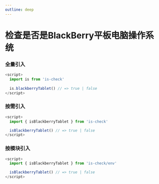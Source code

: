 ```yaml
---
outline: deep
---
```


# 检查是否是BlackBerry平板电脑操作系统

### 全量引入
```javascript
<script>
  import is from 'is-check'
  
  is.blackberryTablet() // => true | false
</script>
````
### 按需引入
```javascript
<script>
  import { isBlackberryTablet } from 'is-check'

  isBlackberryTablet() // => true | false
</script>
````
### 按模块引入
```javascript
<script>
  import { isBlackberryTablet } from 'is-check/env'

  isBlackberryTablet() // => true | false
</script>
````
